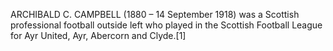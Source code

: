 ARCHIBALD C. CAMPBELL (1880 – 14 September 1918) was a Scottish professional football outside left who played in the Scottish Football League for Ayr United, Ayr, Abercorn and Clyde.[1]

